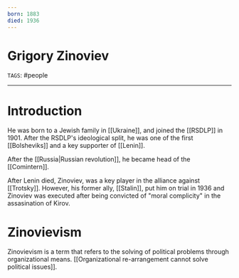 ```yaml
---
born: 1883
died: 1936
---
```

# Grigory Zinoviev
`TAGS`: #people 

---
# Introduction
He was born to a Jewish family in [[Ukraine]], and joined the [[RSDLP]] in 1901. After the RSDLP's ideological split, he was one of the first [[Bolsheviks]] and a key supporter of [[Lenin]]. 

After the [[Russia|Russian revolution]], he became head of the [[Comintern]]. 

After Lenin died, Zinoviev, was a key player in the alliance against [[Trotsky]]. However, his former ally, [[Stalin]], put him on trial in 1936 and Zinoviev was executed after being convicted of "moral complicity" in the assasination of Kirov. 

# Zinovievism
Zinovievism is a term that refers to the solving of political problems through organizational means. [[Organizational re-arrangement cannot solve political issues]]. 